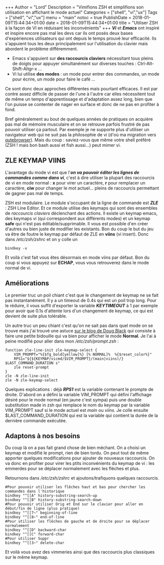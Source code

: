 +++
Author = "Lord"
Description = "Vimifions ZSH et simplifions son utilisation en affichant le mode actuel"
Categories = ["shell", "vi","ux"]
Tags = ["shell", "vi","ux"]
menu = "main"
notoc = true
PublishDate = 2018-01-09T15:44:34+01:00
date = 2018-01-09T15:44:34+01:00
title = "Utiliser ZSH à la façon de VI en réduisant les inconvénients"
+++
***Vi*** et ***Emacs*** ont inspiré et inspire encore pas mal les devs car ils ont posés deux bases d'expériences utilisateurs qui ont depuis le temps prouvé leur efficacité. Ils s'appuient tous les deux principalement sur l'utilisation du clavier mais abordent le problème différemment.

  - Emacs s'appuient sur **des raccourcis claviers** nécessitant tous pleins de doigts pour appuyer simultanément sur diverses touches : Ctrl-Alt-Shift-Altgr-x …
  - Vi lui utilise **des modes** : un mode pour entrer des commandes, un mode pour écrire, un mode pour faire le café …

Ce sont donc deux approches différentes mais pourtant efficaces. Il est par contre assez difficile de passer de l'une à l'autre car elles nécessitent tout de même un temps d'apprentissage et d'adaptation assez long, bien que l'on puisse se contenter de nager en surface et donc de ne pas en profiter à fond.

Bref généralement au bout de quelques années de pratiques on acquière pas mal de mémoire musculaire et on se retrouve parfois frustré de pas pouvoir utiliser ça partout. Par exemple je ne supporte plus d'utiliser un navigateur web qui ne suit pas la philosophie de vi (d'où ma migration vers [qutebrowser](https://lord.re/posts/64-qutebrowser/)). Mais du coup : saviez-vous que même votre shell préféré (ZSH ! mais bon bash aussi et fish aussi…) peut mimer vi.

## ZLE KEYMAP VIINS
L'avantage du mode vi est que l'***on va pouvoir éditer les lignes de commandes comme dans vi***, c'est à dire utiliser la plupart des raccourcis de vi en mode normal : **x** pour virer un caractère, **r** pour remplacer un caractère, **ciw** pour changer le mot actuel… pleins de raccourcis permettant de gagner pas mal de temps.

ZSH est modulaire. Le module s'occupant de la ligne de commande est ***ZLE*** : ZSH Line Editor. Et ce module utilise des keymaps qui sont des ensembles de *raccourcis claviers* déclenchant des actions. Il existe un keymap emacs, des keymaps vi (qui correspondent aux différents modes) et un keymap **safe** qui n'est pas éditable/supprimable. Il vous est possible d'en créer d'autres ou bien juste de modifier les existants. Bon du coup le but du jeu va être de foutre le keymap par défaut de ZLE en **viins** (vi insert). Donc dans */etc/zsh/zshrc* et on y colle un 

	bindkey -v 

Et voilà c'est fait vous êtes désormais en mode viins par défaut. Bon du coup si vous appuyez sur **ECHAP**, vous vous retrouverez dans le mode normal de vi.

## Améliorations
Le premier truc un poil chiant c'est que le changement de keymap ne se fait pas instantanément. Il y a un timeout de 0.4s qui est un poil trop long. Pour le réduire, il vous suffit d'exporter la variable ***KEYTIMEOUT*** à 1 par exemple pour avoir que 0.1s d'attente lors d'un changement de keymap, ce qui est devient de suite plus tolérable.

Un autre truc un peu chiant c'est qu'on ne sait pas dans quel mode on se trouve mais j'ai trouvé une astuce [sur le blog de Doug Black](https://dougblack.io/words/zsh-vi-mode.html) qui consiste à faire une petite bidouille qui va bien pour afficher le mode **Normal**. Je l'ai à peine modifié pour aller dans mon */etc/zsh/prompt.zsh* :

	function zle-line-init zle-keymap-select {
		VIM_PROMPT="%{$fg_bold[yellow]%} [% NORMAL]%  %{$reset_color%}"
		RPS1="${${KEYMAP/vicmd/$VIM_PROMPT}/(main|viins)/} $LAST_COMMAND_DURATION s"
		zle reset-prompt
	}
	zle -N zle-line-init
	zle -N zle-keymap-select

Quelques explications : déjà ***RPS1*** est la variable contenant le prompte de droite. D'abord on a défini la variable VIM_PROMPT qui défini l'affichage désiré pour le mode normal (en jaune c'est sympa) puis une double substitution made in zsh qui remplace le nom du keymap par la variable VIM_PROMPT sauf si le mode actuel est *main* ou *viins*. Je colle ensuite $LAST_COMMAND_DURATION qui est la variable qui contient la durée de la dernière commande exécutée.

## Adaptons à nos besoins
Du coup là on a pas fait grand chose de bien méchant. On a choisi un keymap et modifié le prompt, rien de bien tordu. On peut tout de même apporter quelques modifications pour ajouter de nouveaux raccourcis. On va donc en profiter pour virer les ptits inconvénients du keymap de vi : les emmerdes pour se déplacer normalement avec les flèches et plus.

Retournons dans */etc/zsh/zshrc* et ajoutons/trafiquons quelques raccourcis.

	#Pour pouvoir utiliser les flêches haut et bas pour chercher les commandes dans l'historique
	bindkey "^[[A" history-substring-search-up
	bindkey "^[[B" history-substring-search-down
	#Pour pouvoir utiliser Orig et End sur le clavier pour aller en début/fin de ligne (plus pratique)
	bindkey "^[[7~" beginning-of-line
	bindkey "^[[8~" end-of-line
	#Pour utiliser les flêches de gauche et de droite pour se déplacer normalement
	bindkey "^[[D" backward-char
	bindkey "^[[C" forward-char
	#Pour utiliser Suppr
	bindkey "^[[3~" delete-char

Et voilà vous avez des vimmeries ainsi que des raccourcis plus classiques sur le même keymap.
